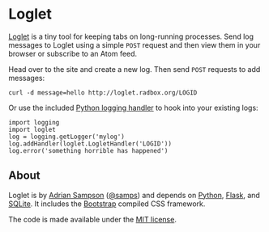 Loglet
======

[Loglet][loglet] is a tiny tool for keeping tabs on long-running processes. Send
log messages to Loglet using a simple `POST` request and then view them in your
browser or subscribe to an Atom feed.

Head over to the site and create a new log. Then send `POST` requests to add
messages:

    curl -d message=hello http://loglet.radbox.org/LOGID

Or use the included [Python logging handler][handler] to hook into your existing
logs:

    import logging
    import loglet
    log = logging.getLogger('mylog')
    log.addHandler(loglet.LogletHandler('LOGID'))
    log.error('something horrible has happened')

[loglet]: http://loglet.radbox.org/
[handler]: https://github.com/sampsyo/loglet/blob/master/extra/loglet.py


About
-----

Loglet is by [Adrian Sampson][adrian] ([@samps][twitter]) and depends on
[Python][python], [Flask][flask], and [SQLite][sqlite]. It includes the
[Bootstrap][bootstrap] compiled CSS framework.

The code is made available under the [MIT license][mit].

[adrian]: http://www.cs.washington.edu/homes/asampson/
[twitter]: http://twitter.com/samps/
[python]: http://python.org/
[flask]: http://flask.pocoo.org/
[sqlite]: http://www.sqlite.org/
[bootstrap]: http://twitter.github.com/bootstrap/
[mit]: http://www.opensource.org/licenses/mit-license.php
